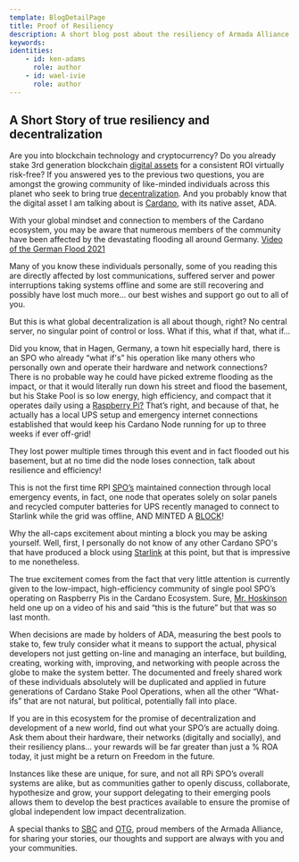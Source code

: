 ```yaml
---
template: BlogDetailPage
title: Proof of Resiliency
description: A short blog post about the resiliency of Armada Alliance SPOs.
keywords: 
identities: 
    - id: ken-adams
      role: author
    - id: wael-ivie
      role: author
---
```


## A Short Story of true resiliency and decentralization

Are you into blockchain technology and cryptocurrency? Do you already stake 3rd generation blockchain [digital assets](/en/terms/digital-asset.md) for a consistent ROI virtually risk-free? If you answered yes to the previous two questions, you are amongst the growing community of like-minded individuals across this planet who seek to bring true [decentralization](/en/terms/decentralized.md). And you probably know that the digital asset I am talking about is [Cardano](/en/terms/cardano.md), with its native asset, ADA.

With your global mindset and connection to members of the Cardano ecosystem, you may be aware that numerous members of the community have been affected by the devastating flooding all around Germany. 
[Video of the German Flood 2021](https://www.youtube.com/watch?v=I9RAh6urs9o)

Many of you know these individuals personally, some of you reading this are directly affected by lost communications, suffered server and power interruptions taking systems offline and some are still recovering and possibly have lost much more… our best wishes and support go out to all of you.
 
But this is what global decentralization is all about though, right? No central server, no singular point of control or loss. What if this, what if that, what if…
 
Did you know, that in Hagen, Germany, a town hit especially hard, there is an SPO who already “what if's” his operation like many others who personally own and operate their hardware and network connections? There is no probable way he could have picked extreme flooding as the impact, or that it would literally run down his street and flood the basement, but his Stake Pool is so low energy, high efficiency, and compact that it operates daily using a [Raspberry Pi?](/en/identities/raspberrypi.md) That’s right, and because of that, he actually has a local UPS setup and emergency internet connections established that would keep his Cardano Node running for up to three weeks if ever off-grid!
 
They lost power multiple times through this event and in fact flooded out his basement, but at no time did the node loses connection, talk about resilience and efficiency!
 
This is not the first time RPI [SPO’s](/en/terms/stake-pool-operator.md) maintained connection through local emergency events, in fact, one node that operates solely on solar panels and recycled computer batteries for UPS recently managed to connect to Starlink while the grid was offline, AND MINTED A [BLOCK](/en/terms/block.md)!
 
Why the all-caps excitement about minting a block you may be asking yourself. Well, first, I personally do not know of any other Cardano SPO's that have produced a block using [Starlink](/en/identities/starlink.md) at this point, but that is impressive to me nonetheless.
 
The true excitement comes from the fact that very little attention is currently given to the low-impact, high-efficiency community of single pool SPO’s operating on Raspberry Pis in the Cardano Ecosystem. Sure, [Mr. Hoskinson](/en/identities/charles-hoskinson.md) held one up on a video of his and said “this is the future” but that was so last month.
 
When decisions are made by holders of ADA, measuring the best pools to stake to, few truly consider what it means to support the actual, physical developers not just getting on-line and managing an interface, but building, creating, working with, improving, and networking with people across the globe to make the system better. The documented and freely shared work of these individuals absolutely will be duplicated and applied in future generations of Cardano Stake Pool Operations, when all the other “What-ifs” that are not natural, but political, potentially fall into place.
 
If you are in this ecosystem for the promise of decentralization and development of a new world, find out what your SPO’s are actually doing. Ask them about their hardware, their networks (digitally and socially), and their resiliency plans… your rewards will be far greater than just a % ROA today, it just might be a return on Freedom in the future.

Instances like these are unique, for sure, and not all RPi SPO’s overall systems are alike, but as communities gather to openly discuss, collaborate, hypothesize and grow, your support delegating to their emerging pools allows them to develop the best practices available to ensure the promise of global independent low impact decentralization. 
 
A special thanks to [SBC](/en/stake-pools/406a08532d2ca8dd08ea39e082dc8acdc2a3b34d0c517bd0e40af5e1.md) and [OTG](/en/stake-pools/c825168836c5bf850dec38567eb4771c2e03eea28658ff291df768ae.md), proud members of the Armada Alliance, for sharing your stories, our thoughts and support are always with you and your communities.